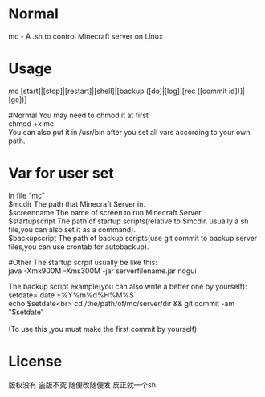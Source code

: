 # Normal
mc - A .sh to control Minecraft server on Linux

# Usage
mc [start]|[stop]|[restart]|[shell]|[backup ([do]|[log]|[rec ([commit id])]|[gc])]

#Normal
You may need to chmod it at first<br>
chmod +x mc<br>
You can also put it in /usr/bin after you set all vars according to your own path.<br>

# Var for user set

In file “mc”<br>
$mcdir The path that Minecraft Server in.<br>
$screenname The name of screen to run Minecraft Server.<br>
$startupscript The path of startup scripts(relative to $mcdir, usually a sh file,you can also set it as a command).<br>
$backupscript The path of backup scripts(use git commit to backup server files,you can use crontab for autobackup).<br>

#Other
The startup scrpit usually be like this:<br>
java -Xmx900M -Xms300M -jar serverfilename.jar nogui<br>

The backup script example(you can also write a better one by yourself):<br>
setdate=\`date +%Y%m%d%H%M%S\`<br>
echo $setdate<br>
cd /the/path/of/mc/server/dir &&  git commit -am "$setdate"<br>
<br>
(To use this ,you must make the first commit by yourself)<br>

# License
版权没有 盗版不究 随便改随便发 反正就一个sh



